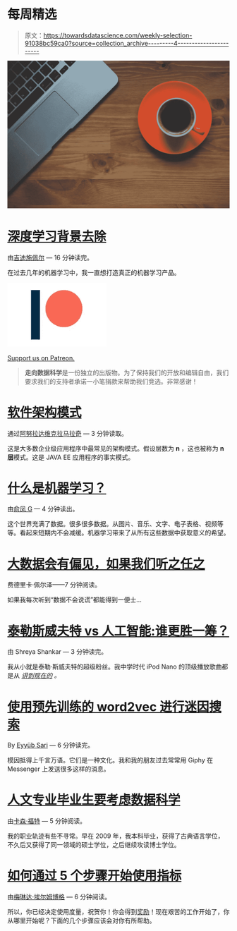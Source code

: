 # 每周精选

> 原文：<https://towardsdatascience.com/weekly-selection-91038bc59ca0?source=collection_archive---------4----------------------->

![](img/dda99dd3086c602a8ccb09d4645dce8c.png)

# [深度学习背景去除](https://medium.com/towards-data-science/background-removal-with-deep-learning-c4f2104b3157)

由[吉迪施佩尔](https://medium.com/u/1dbbeb01604b?source=post_page-----91038bc59ca0--------------------------------) — 16 分钟读完。

在过去几年的机器学习中，我一直想打造真正的机器学习产品。

![](img/93fbc5fa9e47da8ce36fb63674794f6d.png)

[Support us on Patreon.](https://www.patreon.com/towardsdatascience)

> **走向数据科学**是一份独立的出版物。为了保持我们的开放和编辑自由，我们要求我们的支持者承诺一小笔捐款来帮助我们竞选。非常感谢！

# [软件架构模式](https://medium.com/towards-data-science/software-architecture-patterns-98043af8028)

通过[阿努拉达维克拉马拉奇](https://medium.com/u/ddf633dcad17?source=post_page-----91038bc59ca0--------------------------------) — 3 分钟读取。

这是大多数企业级应用程序中最常见的架构模式。假设层数为 **n** ，这也被称为 **n 层**模式。这是 JAVA EE 应用程序的事实模式。

# [什么是机器学习？](https://medium.com/towards-data-science/what-is-machine-learning-8c6871016736)

由[俞凤 G](https://medium.com/u/2a2ae028a675?source=post_page-----91038bc59ca0--------------------------------) — 4 分钟读出。

这个世界充满了数据。很多很多数据。从图片、音乐、文字、电子表格、视频等等。看起来短期内不会减缓。机器学习带来了从所有这些数据中获取意义的希望。

# [大数据会有偏见，如果我们听之任之](https://medium.com/towards-data-science/bias-in-big-data-for-the-non-tech-90fc53729025)

费德里卡·佩尔泽——7 分钟阅读。

如果我每次听到“数据不会说谎”都能得到一便士…

# [泰勒斯威夫特 vs 人工智能:谁更胜一筹？](https://medium.com/towards-data-science/https-medium-com-sh-reya-taylor-swift-or-artificial-intelligence-19f2989ab7a4)

由 Shreya Shankar — 3 分钟读完。

我从小就是泰勒·斯威夫特的超级粉丝。我中学时代 iPod Nano 的顶级播放歌曲都是从 [*讲到现在的*](https://en.wikipedia.org/wiki/Speak_Now) *。*

# [使用预先训练的 word2vec 进行迷因搜索](https://medium.com/towards-data-science/meme-search-using-pretrained-word2vec-9f8df0a1ade3)

By [Eyyüb Sari](https://medium.com/u/7612afea778b?source=post_page-----91038bc59ca0--------------------------------) — 6 分钟读完。

模因抵得上千言万语。它们是一种文化。我和我的朋友过去常常用 Giphy 在 Messenger 上发送很多这样的消息。

# [人文专业毕业生要考虑数据科学](https://medium.com/towards-data-science/humanities-graduates-should-consider-data-science-d9fc78735b0c)

由[卡森·福特](https://medium.com/u/24104a01fc98?source=post_page-----91038bc59ca0--------------------------------) — 5 分钟阅读。

我的职业轨迹有些不寻常。早在 2009 年，我本科毕业，获得了古典语言学位，不久后又获得了同一领域的硕士学位，之后继续攻读博士学位。

# [如何通过 5 个步骤开始使用指标](https://medium.com/towards-data-science/how-to-get-started-with-metrics-in-5-steps-7de6d496bc71)

由[梅琳达·埃尔姆博格](https://medium.com/u/9fde9188c202?source=post_page-----91038bc59ca0--------------------------------) — 6 分钟阅读。

所以，你已经决定使用度量，祝贺你！你会得到[奖励](https://medium.com/@MelindaElmborg/it-seems-like-weve-found-the-secret-sauce-to-growth-for-early-stage-startups-eeae141a1aa3)！现在艰苦的工作开始了，你从哪里开始呢？下面的几个步骤应该会对你有所帮助。